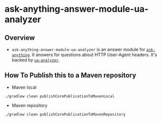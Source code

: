 # ask-anything-answer-module-ua-analyzer
## Overview
* `ask-anything-answer-module-ua-analyzer` is an answer module for [`ask-anything`](https://github.com/izeye/ask-anything). It answers for questions about HTTP User-Agent headers. It's backed by [`ua-analyzer`](https://github.com/izeye/ua-analyzer).

## How To Publish this to a Maven repository
* Maven local

```
./gradlew clean publishCorePublicationToMavenLocal
```

* Maven repository

```
./gradlew clean publishCorePublicationToMavenRepository
```
